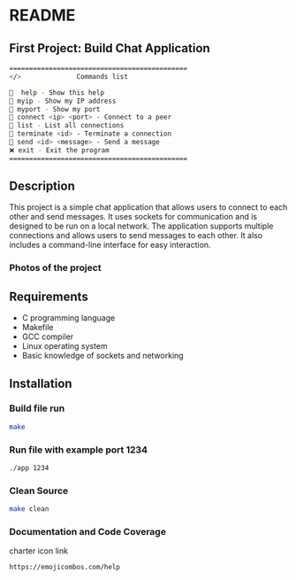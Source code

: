 # README

## First Project: Build Chat Application

```bash
=============================================
</>              Commands list               

🛟  help - Show this help
🔎 myip - Show my IP address
🔎 myport - Show my port
🔗 connect <ip> <port> - Connect to a peer
📜 list - List all connections
🔨 terminate <id> - Terminate a connection
🚀 send <id> <message> - Send a message
❌ exit - Exit the program
=============================================
```
## Description
This project is a simple chat application that allows users to connect to each other and send messages. It uses sockets for communication and is designed to be run on a local network.
The application supports multiple connections and allows users to send messages to each other. It also includes a command-line interface for easy interaction.

### Photos of the project

## Requirements
- C programming language
- Makefile
- GCC compiler
- Linux operating system
- Basic knowledge of sockets and networking

## Installation

### Build file run
```bash
make
```
 
### Run file with example port 1234 
```bash
./app 1234 
```

### Clean Source
```bash
make clean
```

### Documentation and Code Coverage
charter icon link
```bash
https://emojicombos.com/help
```